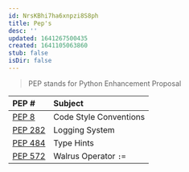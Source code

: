 ```yaml
---
id: NrsKBhi7ha6xnpzi8S8ph
title: Pep's
desc: ''
updated: 1641267500435
created: 1641105063860
stub: false
isDir: false
---
```


> PEP stands for Python Enhancement Proposal

| PEP #                                                | Subject                |
| :--------------------------------------------------- | :--------------------- |
| [PEP 8](https://www.python.org/dev/peps/pep-0008/)   | Code Style Conventions |
| [PEP 282](https://www.python.org/dev/peps/pep-0282/) | Logging System         |
| [PEP 484](https://www.python.org/dev/peps/pep-0484/) | Type Hints             |
| [PEP 572](https://www.python.org/dev/peps/pep-0572/) | Walrus Operator `:=`   |
